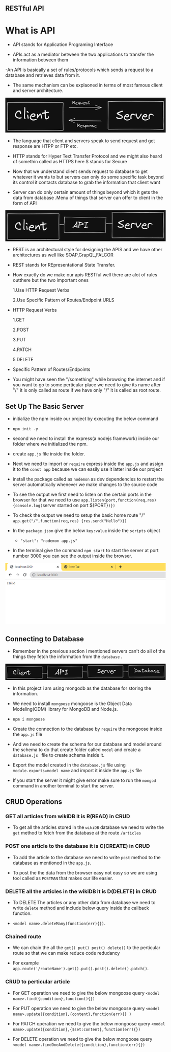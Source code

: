 ## RESTful API

# What is API

- API stands for Application Programing Interface

- APIs act as a mediator between the two applications to transfer the information between them

-An API is basically a set of rules/protocols which sends a request to a database and retrieves data from it.

- The same mechanism can be explaoned in terms of most famous client and server architecture.

![client-server](./images/client-server.png)

- The language that client and servers speak to send request and get response are HTPP or FTP etc.

- HTTP stands for Hyper Text Transfer Protocol and we might also heard of somethin called as HTTPS here S stands for Secure

- Now that we understand client sends request to database to get whatever it wants to but servers can only do some specific task beyond its control it contacts database to grab the information that client want

- Server can do only certain amount of things beyond which it gets the data from database .Menu of things that server can offer to client in the form of API

![client-api-server](./images/client-api-server.png)

- REST is an architectural style for designing the APIS and we have other architectures as well like SOAP,GrapQL,FALCOR

- REST stands for REpresentational State Transfer.

- How exactly do we make our apis RESTful well there are alot of rules outthere but the two important ones

  1.Use HTTP Request Verbs

  2.Use Specific Pattern of Routes/Endpoint URLS

- HTTP Request Verbs

  1.GET

  2.POST

  3.PUT

  4.PATCH

  5.DELETE

- Specific Pattern of Routes/Endpoints
- You might have seen the "/something" while browsing the internet and if you want to go to some perticular place we need to give its name after "/" it is only called as route if we have only "/" it is called as root route.

## Set Up The Basic Server

- initialize the npm inside our project by executing the below command
- `npm init -y`
- second we need to install the express(a nodejs framework) inside our folder where we initialized the npm.
- create `app.js` file inside the folder.
- Next we need to import or `require` express inside the `app.js` and assign it to the `const app` because we can easily use it latter inside our project

- install the package called as `nodemon` as dev dependencies to restart the server automatically whenever we make changes to the source code

- To see the output we first need to listen on the certain ports in the browser for that we need to use
  `app.listen(port,function(req,res){console.log(`server started on port ${PORT}`)})`

- To check the output we need to setup the basic home route "/"
  `app.get("/",function(req,res) {res.send("Hello")})`

- In the `package.json` give the below `key:value` inside the `scripts` object

  - `"start": "nodemon app.js"`

- In the terminal give the command `npm start` to start the server at port number 3000 you can see the output inside the browser.

![hell-server](./images/Hello-Server.PNG)

## Connecting to Database

- Remember in the previous section i mentioned servers can't do all of the things they fetch the information from the `database` .

![client-api-server-database](./images/client-api-server-databse.png)

- In this project i am using mongodb as the database for storing the information.

- We need to install `mongoose` mongoose is the Object Data Modeling(ODM) library for MongoDB and Node.js.

- `npm i mongoose`

- Create the connection to the database by `require` the mongoose inside the `app.js` file

- And we need to create the schema for our database and model around the schema to do that create folder called `model` and create a `database.js ` file to create schema inside it.

- Export the model created in the `database.js` file using `module.exports=model name` and import it inside the `app.js` file

- If you start the server it might give error make sure to run the `mongod` command in another terminal to start the server.

## CRUD Operations

### GET all articles from wikiDB it is R(READ) in CRUD

- To get all the articles stored in the `wikiDB` database we need to write the `get` method to fetch from the database at the route `/articles`

### POST one article to the database it is C(CREATE) in CRUD

- To add the article to the database we need to write `post` method to the database as mentioned in the `app.js`.

- To post the the data from the browser easy not easy so we are using tool called as `POSTMAN` that makes our life easier.

### DELETE all the articles in the wikiDB it is D(DELETE) in CRUD

- To DELETE The articles or any other data from database we need to write
  `delete` method and include below query inside the callback function.

- `<model name>.deleteMany(function(err){})`.

### Chained route

- We can chain the all the `get() put() post() delete()` to the perticular route so that we can make reduce code redudancy

- For example `app.route('/routeName').get().put().post().delete().patch()`.

### CRUD to perticular article

- For GET operation we need to give the below mongoose query
  `<model name>.find({condition},function(){})`

- For PUT operation we need to give the below mongoose query
  `<model name>.update({condition},{content},function(err){} )`

- For PATCH operation we need to give the below mongoose query
  `<model name>.update({condition},{$set:content},function(err){})`

- For DELETE operation we need to give the below mongoose query
  `<model name>.findOneAndDelete({condition},function(err){})`
